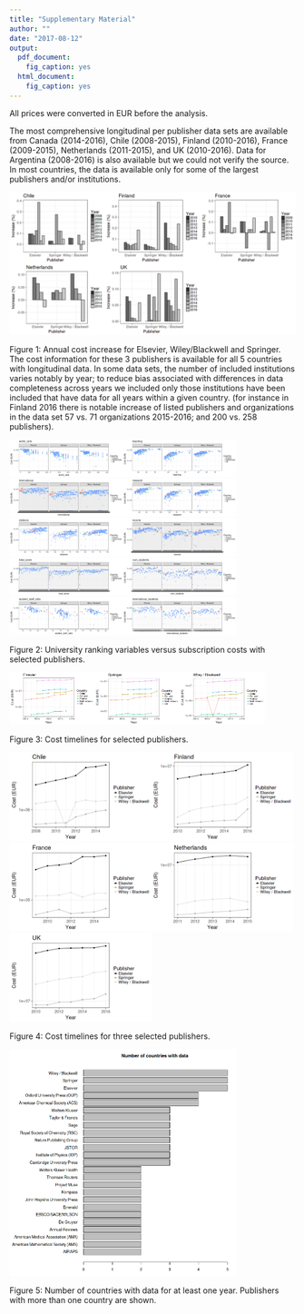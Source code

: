 ```yaml
---
title: "Supplementary Material"
author: ""
date: "2017-08-12"
output:
  pdf_document:
    fig_caption: yes
  html_document:
    fig_caption: yes
---
```



All prices were converted in EUR before the analysis.

The most comprehensive longitudinal per publisher data sets are available from 
Canada (2014-2016), Chile (2008-2015), Finland (2010-2016), France (2009-2015), Netherlands (2011-2015), and UK (2010-2016). Data for Argentina (2008-2016) is also available but we could not verify the source. In most countries, the data is available only for some of the largest publishers and/or institutions.






![plot of chunk costs3](figure_manuscript/costs3-1.png)

Figure  1: Annual cost increase for Elsevier, Wiley/Blackwell and Springer. The cost information for these 3 publishers is available for all 5 countries with longitudinal data. In some data sets, the number of included institutions varies notably by year; to reduce bias associated with differences in data completeness across years we included only those institutions have been included that have data for all years within a given country. (for instance in Finland 2016 there is notable increase of listed publishers and organizations in the data set 57 vs. 71 organizations 2015-2016; and 200 vs. 258 publishers).



<img src="figure_manuscript/ranking1-1.png" title="plot of chunk ranking1" alt="plot of chunk ranking1" width="200px" /><img src="figure_manuscript/ranking1-2.png" title="plot of chunk ranking1" alt="plot of chunk ranking1" width="200px" /><img src="figure_manuscript/ranking1-3.png" title="plot of chunk ranking1" alt="plot of chunk ranking1" width="200px" /><img src="figure_manuscript/ranking1-4.png" title="plot of chunk ranking1" alt="plot of chunk ranking1" width="200px" /><img src="figure_manuscript/ranking1-5.png" title="plot of chunk ranking1" alt="plot of chunk ranking1" width="200px" /><img src="figure_manuscript/ranking1-6.png" title="plot of chunk ranking1" alt="plot of chunk ranking1" width="200px" /><img src="figure_manuscript/ranking1-7.png" title="plot of chunk ranking1" alt="plot of chunk ranking1" width="200px" /><img src="figure_manuscript/ranking1-8.png" title="plot of chunk ranking1" alt="plot of chunk ranking1" width="200px" /><img src="figure_manuscript/ranking1-9.png" title="plot of chunk ranking1" alt="plot of chunk ranking1" width="200px" /><img src="figure_manuscript/ranking1-10.png" title="plot of chunk ranking1" alt="plot of chunk ranking1" width="200px" />

Figure  2: University ranking variables versus subscription costs with selected publishers.




<img src="figure_manuscript/costs1-1.png" title="plot of chunk costs1" alt="plot of chunk costs1" width="150px" /><img src="figure_manuscript/costs1-2.png" title="plot of chunk costs1" alt="plot of chunk costs1" width="150px" /><img src="figure_manuscript/costs1-3.png" title="plot of chunk costs1" alt="plot of chunk costs1" width="150px" />

Figure  3: Cost timelines for selected publishers.




<img src="figure_manuscript/costs2-1.png" title="plot of chunk costs2" alt="plot of chunk costs2" width="250px" /><img src="figure_manuscript/costs2-2.png" title="plot of chunk costs2" alt="plot of chunk costs2" width="250px" /><img src="figure_manuscript/costs2-3.png" title="plot of chunk costs2" alt="plot of chunk costs2" width="250px" /><img src="figure_manuscript/costs2-4.png" title="plot of chunk costs2" alt="plot of chunk costs2" width="250px" /><img src="figure_manuscript/costs2-5.png" title="plot of chunk costs2" alt="plot of chunk costs2" width="250px" />

Figure  4: Cost timelines for three selected publishers.


<img src="figure_manuscript/countries.with.data-1.png" title="plot of chunk countries.with.data" alt="plot of chunk countries.with.data" width="400px" />

Figure  5: Number of countries with data for at least one year. Publishers with more than one country are shown.







